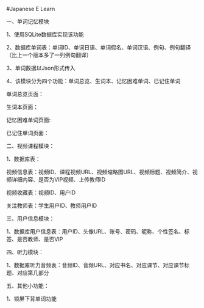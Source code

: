 #Japanese E Learn

一、单词记忆模块

1、使用SQLite数据库实现该功能

2、数据库单词表：单词ID、单词日语、单词假名、单词汉语、例句、例句翻译（比上一个版本多了一列例句翻译）

3、单词数据以Json形式传入

4、该模块分为四个功能：单词总览、生词本、记忆困难单词、已记住单词

单词总览页面：

生词本页面：

记忆困难单词页面:

已记住单词页面：



二、视频课程模块：

1、数据库表：

视频信息表：视频ID、课程视频URL、视频缩略图URL、视频标题、视频简介、视频详细内容、是否为VIP视频、上传教师ID

视频收藏表：视频ID、用户ID

关注教师表：学生用户ID、教师用户ID





三、用户信息模块：

1、数据库用户信息表：用户ID、头像URL、账号、密码、昵称、个性签名、标签、是否教师、是否VIP



四、听力模块：

1、数据库听力音频表：音频ID、音频URL、对应书名、对应课节、对应课节标题、对应第几部分




五、其他小功能：

1、锁屏下背单词功能
